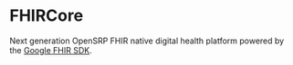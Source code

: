 # FHIRCore

Next generation OpenSRP FHIR native digital health platform powered by the [Google FHIR SDK](https://github.com/google/android-fhir).



